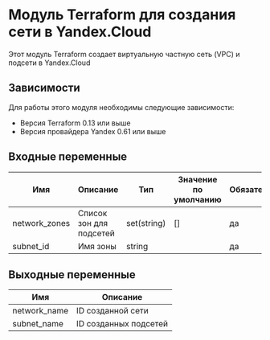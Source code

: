 # Модуль Terraform для создания сети в Yandex.Cloud
Этот модуль Terraform создает виртуальную частную сеть (VPC) и подсети в Yandex.Cloud

## Зависимости
Для работы этого модуля необходимы следующие зависимости:

- Версия Terraform 0.13 или выше
- Версия провайдера Yandex 0.61 или выше

## Входные переменные

| Имя           | Описание                     | Тип           | Значение по умолчанию | Обязательно |
|----------------|------------------------------|---------------|----------------------|-------------|
| network_zones  | Список зон для подсетей      | set(string)   | []                   | да          |
| subnet_id      | Имя зоны                     | string        |                      | да    


## Выходные переменные

| Имя         | Описание                   |
|--------------|---------------------------|
| network_name  | ID созданной сети        |
| subnet_name  | ID созданных подсетей     |
